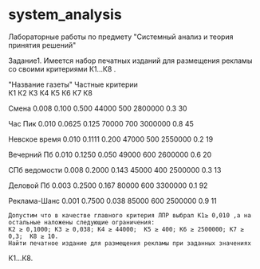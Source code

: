 # system_analysis
Лабораторные работы по предмету "Системный анализ и теория принятия решений"

Задание1. 
Имеется набор печатных изданий для размещения рекламы со своими критериями К1…К8 .

"Название
газеты"	                    Частные критерии	
                К1	  К2	    К3	 К4	  К5	  К6	  К7	К8
                
Смена	        0.008	0.100	  0.500	44000	500	2800000	0.3	30

Час Пик	      	0.010	0.0625	0.125	70000	700	3000000	0.8	45

Невское время	0.010	0.1111	0.200	47000	500	2550000	0.2	19

Вечерний Пб	0.010	0.1250	0.050	49000	600	2600000	0.6	20

СПб ведомости	0.008	0.2000	0.143	45000	400	2500000	0.3	13

Деловой Пб  	0.003	0.2500	0.167	80000	600	3300000	0.1	92

Реклама-Шанс	0.001	0.7500	0.038	85000	600	2500000	0.9	11

	Допустим что в качестве главного критерия ЛПР выбрал К1≥ 0,010 ,а на остальные наложены следующие ограничения:
	К2 ≥ 0,1000; К3 ≥ 0,038; К4 ≥ 44000;  К5 ≥ 400; К6 ≥ 2500000; К7 ≥ 0,3;  К8 ≥ 10.
	Найти печатное издание для размещения рекламы при заданных значениях
К1…К8.
